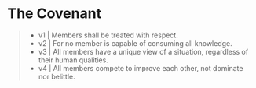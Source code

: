 # The Covenant

> - v1 | Members shall be treated with respect.
> - v2 | For no member is capable of consuming all knowledge.
> - v3 | All members have a unique view of a situation, regardless of their human qualities.
> - v4 | All members compete to improve each other, not dominate nor belittle.
